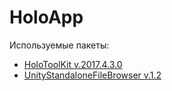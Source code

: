 # HoloApp
 
Используемые пакеты:
- [HoloToolKit v.2017.4.3.0](https://github.com/Microsoft/MixedRealityToolkit-Unity/releases)
- [UnityStandaloneFileBrowser v.1.2](https://github.com/gkngkc/UnityStandaloneFileBrowser/releases)
